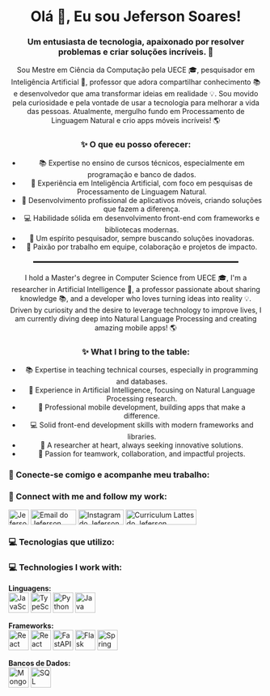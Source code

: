 <h1 align="center">Olá 👋, Eu sou Jeferson Soares!</h1>
<h3 align="center">
  Um entusiasta de tecnologia, apaixonado por resolver problemas e criar
  soluções incríveis. 🚀
</h3>
<p align="center">
  Sou Mestre em Ciência da Computação pela UECE 🎓, pesquisador em Inteligência
  Artificial 🧠, professor que adora compartilhar conhecimento 📚 e
  desenvolvedor que ama transformar ideias em realidade 💡. Sou movido pela
  curiosidade e pela vontade de usar a tecnologia para melhorar a vida das
  pessoas. Atualmente, mergulho fundo em Processamento de Linguagem Natural e
  crio apps móveis incríveis! 🌎
</p>

<h3 align="center">✨ O que eu posso oferecer:</h3>
<ul align="center">
  <li>
    📚 Expertise no ensino de cursos técnicos, especialmente em programação e
    banco de dados.
  </li>
  <li>
    🤖 Experiência em Inteligência Artificial, com foco em pesquisas de
    Processamento de Linguagem Natural.
  </li>
  <li>
    📱 Desenvolvimento profissional de aplicativos móveis, criando soluções que
    fazem a diferença.
  </li>
  <li>
    💻 Habilidade sólida em desenvolvimento front-end com frameworks e
    bibliotecas modernas.
  </li>
  <li>🔬 Um espírito pesquisador, sempre buscando soluções inovadoras.</li>
  <li>🌟 Paixão por trabalho em equipe, colaboração e projetos de impacto.</li>
</ul>

<hr style="border: 1px solid black; width: 80%; margin: 20px auto" />

<p align="center">
  I hold a Master's degree in Computer Science from UECE 🎓, I'm a researcher in
  Artificial Intelligence 🧠, a professor passionate about sharing knowledge 📚,
  and a developer who loves turning ideas into reality 💡. Driven by curiosity
  and the desire to leverage technology to improve lives, I am currently diving
  deep into Natural Language Processing and creating amazing mobile apps! 🌎
</p>
<h3 align="center">✨ What I bring to the table:</h3>
<ul align="center">
  <li>
    📚 Expertise in teaching technical courses, especially in programming and
    databases.
  </li>
  <li>
    🤖 Experience in Artificial Intelligence, focusing on Natural Language
    Processing research.
  </li>
  <li>
    📱 Professional mobile development, building apps that make a difference.
  </li>
  <li>
    💻 Solid front-end development skills with modern frameworks and libraries.
  </li>
  <li>🔬 A researcher at heart, always seeking innovative solutions.</li>
  <li>🌟 Passion for teamwork, collaboration, and impactful projects.</li>
</ul>

<h3 align="left">🔗 Conecte-se comigo e acompanhe meu trabalho:</h3>
<h3 align="left">🔗 Connect with me and follow my work:</h3>
<p align="left">
  <a href="https://www.linkedin.com/in/jefersonnsoares/" target="blank" rel="noopener noreferrer"
    ><img
      align="center"
      src="https://raw.githubusercontent.com/rahuldkjain/github-profile-readme-generator/master/src/images/icons/Social/linked-in-alt.svg"
      alt="Jeferson Soares no LinkedIn"
      height="30"
      width="40"
  /></a>
  <a href="mailto:jeferson.nascimento.soares@gmail.com" target="blank"
    ><img
      align="center"
      src="https://img.shields.io/badge/Gmail-D14836?style=for-the-badge&logo=gmail&logoColor=white"
      alt="Email do Jeferson"
      height="30"
      width="90"
  /></a>
  <a href="https://www.instagram.com/jeferson__soares/" target="blank"
    ><img
      align="center"
      src="https://img.shields.io/badge/Instagram-E4405F?style=for-the-badge&logo=instagram&logoColor=white"
      alt="Instagram do Jeferson"
      height="30"
      width="90"
  /></a>
  <a href="https://lattes.cnpq.br/1707673247934051" target="blank"
    ><img
      align="center"
      src="https://img.shields.io/badge/Curriculum_Lattes-4285F4?style=for-the-badge&logo=google-scholar&logoColor=white"
      alt="Curriculum Lattes do Jeferson"
      height="30"
      width="140"
  /></a>
</p>

<h3 align="left">💻 Tecnologias que utilizo:</h3>
<h3 align="left">💻 Technologies I work with:</h3>
<p align="left"></p>
<p align="left">
  <strong>Linguagens:</strong> <br />
  <img
    src="https://cdn.jsdelivr.net/gh/devicons/devicon/icons/javascript/javascript-original.svg"
    alt="JavaScript"
    width="40"
    height="40"
  />
  <img
    src="https://cdn.jsdelivr.net/gh/devicons/devicon/icons/typescript/typescript-original.svg"
    alt="TypeScript"
    width="40"
    height="40"
  />
  <img
    src="https://cdn.jsdelivr.net/gh/devicons/devicon/icons/python/python-original.svg"
    alt="Python"
    width="40"
    height="40"
  />
  <img
    src="https://cdn.jsdelivr.net/gh/devicons/devicon/icons/java/java-original.svg"
    alt="Java"
    width="40"
    height="40"
  />
</p>
<p align="left">
  <strong>Frameworks:</strong> <br />
  <img
    src="https://cdn.jsdelivr.net/gh/devicons/devicon/icons/react/react-original.svg"
    alt="React"
    width="40"
    height="40"
  />
  <img
    src="https://cdn.jsdelivr.net/gh/devicons/devicon/icons/react/react-original.svg"
    alt="React Native"
    width="40"
    height="40"
  />
  <img
    src="https://cdn.jsdelivr.net/gh/devicons/devicon/icons/fastapi/fastapi-original.svg"
    alt="FastAPI"
    width="40"
    height="40"
  />
  <img
    src="https://cdn.jsdelivr.net/gh/devicons/devicon/icons/flask/flask-original.svg"
    alt="Flask"
    width="40"
    height="40"
  />
  <img
    src="https://cdn.jsdelivr.net/gh/devicons/devicon/icons/spring/spring-original.svg"
    alt="Spring Boot"
    width="40"
    height="40"
  />
</p>
<p align="left">
  <strong>Bancos de Dados:</strong> <br />
  <img
    src="https://cdn.jsdelivr.net/gh/devicons/devicon/icons/mongodb/mongodb-original.svg"
    alt="MongoDB"
    width="40"
    height="40"
  />
  <img
    src="https://cdn.jsdelivr.net/gh/devicons/devicon/icons/mysql/mysql-original.svg"
    alt="SQL"
    width="40"
    height="40"
  />
</p>
